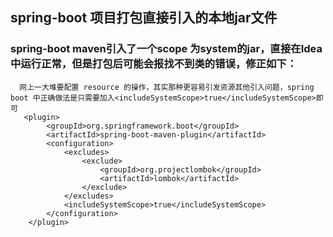 

## spring-boot 项目打包直接引入的本地jar文件
### spring-boot maven引入了一个scope 为system的jar，直接在Idea 中运行正常，但是打包后可能会报找不到类的错误，修正如下：


```
  网上一大堆要配置 resource 的操作，其实那种更容易引发资源其他引入问题，spring boot 中正确做法是只需要加入<includeSystemScope>true</includeSystemScope>即可
   <plugin>
        <groupId>org.springframework.boot</groupId>
        <artifactId>spring-boot-maven-plugin</artifactId>
        <configuration>
            <excludes>
                <exclude>
                    <groupId>org.projectlombok</groupId>
                    <artifactId>lombok</artifactId>
                </exclude>
            </excludes>
            <includeSystemScope>true</includeSystemScope>
        </configuration>
    </plugin>
```
